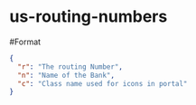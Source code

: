 # us-routing-numbers


#Format
```json
{
  "r": "The routing Number",
  "n": "Name of the Bank",
  "c": "Class name used for icons in portal"
}
```
